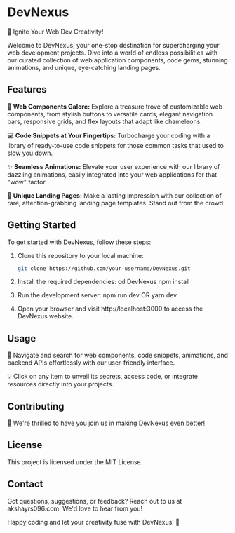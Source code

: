 # DevNexus

🚀 Ignite Your Web Dev Creativity!

Welcome to DevNexus, your one-stop destination for supercharging your web development projects. Dive into a world of endless possibilities with our curated collection of web application components, code gems, stunning animations, and unique, eye-catching landing pages.

## Features

🎨 **Web Components Galore:** Explore a treasure trove of customizable web components, from stylish buttons to versatile cards, elegant navigation bars, responsive grids, and flex layouts that adapt like chameleons.

💻 **Code Snippets at Your Fingertips:** Turbocharge your coding with a library of ready-to-use code snippets for those common tasks that used to slow you down.

✨ **Seamless Animations:** Elevate your user experience with our library of dazzling animations, easily integrated into your web applications for that "wow" factor.

🌟 **Unique Landing Pages:** Make a lasting impression with our collection of rare, attention-grabbing landing page templates. Stand out from the crowd!

## Getting Started

To get started with DevNexus, follow these steps:

1. Clone this repository to your local machine:

   ```bash
   git clone https://github.com/your-username/DevNexus.git

2. Install the required dependencies:
    cd DevNexus
    npm install

3. Run the development server:
    npm run dev
    OR
    yarn dev

4. Open your browser and visit http://localhost:3000 to access the DevNexus website.

## Usage
    
🧭 Navigate and search for web components, code snippets, animations, and backend APIs effortlessly with our user-friendly interface.

💡 Click on any item to unveil its secrets, access code, or integrate resources directly into your projects.

## Contributing

🤝 We're thrilled to have you join us in making DevNexus even better! 

## License

This project is licensed under the MIT License.

## Contact

Got questions, suggestions, or feedback? Reach out to us at akshayrs096.com. We'd love to hear from you!

Happy coding and let your creativity fuse with DevNexus! 🚀
